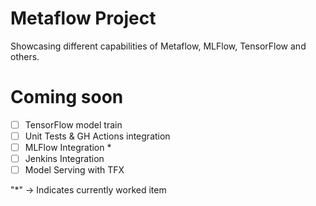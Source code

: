 # Metaflow Project
Showcasing different capabilities of Metaflow, MLFlow, TensorFlow and others.


# Coming soon
- [ ] TensorFlow model train
- [ ] Unit Tests & GH Actions integration
- [ ] MLFlow Integration *
- [ ] Jenkins Integration
- [ ] Model Serving with TFX

"*" -> Indicates currently worked item





